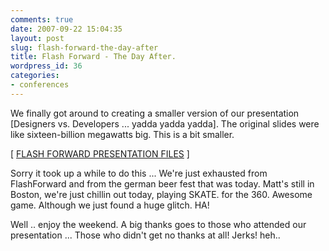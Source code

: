 ```yaml
---
comments: true
date: 2007-09-22 15:04:35
layout: post
slug: flash-forward-the-day-after
title: Flash Forward - The Day After.
wordpress_id: 36
categories:
- conferences
---
```


We finally got around to creating a smaller version of our presentation [Designers vs. Developers ... yadda yadda yadda].  The original slides were like sixteen-billion megawatts big.  This is a bit smaller.  

[ [FLASH FORWARD PRESENTATION FILES](http://blog.nobien.net/uploads/DvsD_FF_PRES.ZIP) ]

Sorry it took up a while to do this ... We're just exhausted from FlashForward and from the german beer fest that was today.  Matt's still in Boston, we're just chillin out today, playing SKATE. for the 360.  Awesome game.  Although we just found a huge glitch.  HA!

Well .. enjoy the weekend.  A big thanks goes to those who attended our presentation ... Those who didn't get no thanks at all!  Jerks!  heh..


